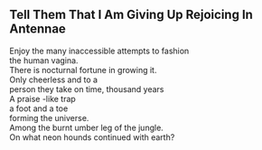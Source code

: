 Tell Them That I Am Giving Up Rejoicing In Antennae
---------------------------------------------------
Enjoy the many inaccessible attempts to fashion  
the human vagina.  
There is nocturnal fortune in growing it.  
Only cheerless and to a  
person they take on time, thousand years  
A praise -like trap  
a foot and a toe  
forming the universe.  
Among the burnt umber leg of the jungle.  
On what neon hounds continued with earth?  
